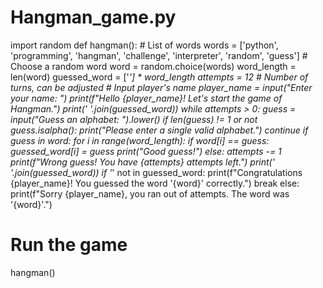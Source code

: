 # Hangman_game.py
import random
def hangman():
    # List of words
    words = ['python', 'programming', 'hangman', 'challenge', 'interpreter', 'random', 'guess']
    # Choose a random word
    word = random.choice(words)
    word_length = len(word)
    guessed_word = ['_'] * word_length
    attempts = 12  # Number of turns, can be adjusted
    # Input player's name
    player_name = input("Enter your name: ")
    print(f"Hello {player_name}! Let's start the game of Hangman.")
    print(' '.join(guessed_word))
    while attempts > 0:
        guess = input("Guess an alphabet: ").lower()
        if len(guess) != 1 or not guess.isalpha():
            print("Please enter a single valid alphabet.")
            continue
        if guess in word:
            for i in range(word_length):
                if word[i] == guess:
                    guessed_word[i] = guess
            print("Good guess!")
        else:
            attempts -= 1
            print(f"Wrong guess! You have {attempts} attempts left.")
        print(' '.join(guessed_word))
        if '_' not in guessed_word:
            print(f"Congratulations {player_name}! You guessed the word '{word}' correctly.")
            break
    else:
        print(f"Sorry {player_name}, you ran out of attempts. The word was '{word}'.")
# Run the game
hangman()
